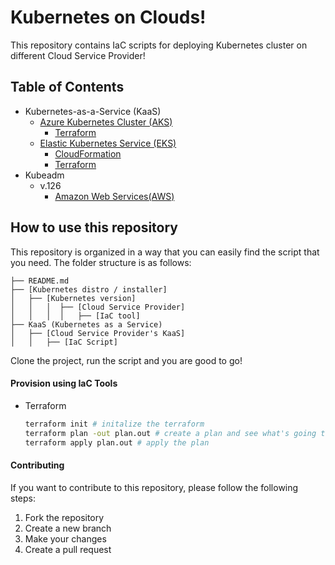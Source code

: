 # Kubernetes on Clouds!
This repository contains IaC scripts for deploying Kubernetes cluster on different Cloud Service Provider!

## Table of Contents
- Kubernetes-as-a-Service (KaaS)
  - [Azure Kubernetes Cluster (AKS)](/KaaS/Azure%20Kubernetes%20Service(AKS)/)
    - [Terraform](/KaaS/Azure%20Kubernetes%20Service(AKS)/Terraform/README.md)
  - [Elastic Kubernetes Service (EKS)](/KaaS/Elastic%20Kubernetes%20Service(EKS)/)
    - [CloudFormation](/KaaS/Elastic%20Kubernetes%20Service%28EKS%29/CloudFormation/README.md)
    - [Terraform](/KaaS/Elastic%20Kubernetes%20Service%28EKS%29/Terraform/README.md)
- Kubeadm
  - v.126
    - [Amazon Web Services(AWS)](/Kubeadm/1.26/AWS)

## How to use this repository
This repository is organized in a way that you can easily find the script that you need. The folder structure is as follows:

```
├── README.md
├── [Kubernetes distro / installer]
│   ├── [Kubernetes version]
│   │   │  ├── [Cloud Service Provider]
│   │   │  │   ├── [IaC tool]
├── KaaS (Kubernetes as a Service)
│   ├── [Cloud Service Provider's KaaS]
│   │   ├── [IaC Script]

```
Clone the project, run the script and you are good to go!

#### Provision using IaC Tools
- Terraform
  ```sh
  terraform init # initalize the terraform
  terraform plan -out plan.out # create a plan and see what's going to happen and save it to a file
  terraform apply plan.out # apply the plan
  ```


#### Contributing
If you want to contribute to this repository, please follow the following steps:
1. Fork the repository
2. Create a new branch
3. Make your changes
4. Create a pull request

